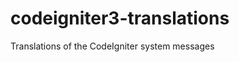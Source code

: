 codeigniter3-translations
=========================

Translations of the CodeIgniter system messages

